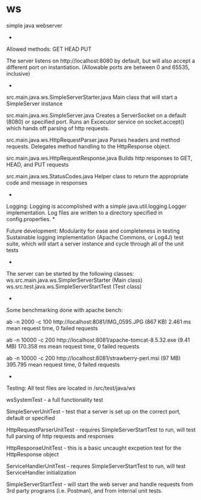 # ws
simple java webserver

*

Allowed methods:
GET
HEAD
PUT

The server listens on http://localhost:8080 by default, but will also accept a different port on instantiation. (Allowable ports are between 0 and 65535, inclusive)

*

src.main.java.ws.SimpleServerStarter.java
Main class that will start a SimpleServer instance

src.main.java.ws.SimpleServer.java
Creates a ServerSocket on a default (8080) or specified port. Runs an Excecutor service on socket.accept() which hands off parsing of http requests.

src.main.java.ws.HttpRequestParser.java
Parses headers and method requests. Delegates method handling to the HttpResponse object.

src.main.java.ws.HttpRequestResponse.java
Builds http responses to GET, HEAD, and PUT requests

src.main.java.ws.StatusCodes.java
Helper class to return the appropriate code and message in responses

*
Logging:
Logging is accomplished with a simple java.util.logging.Logger implementation. Log files are written to a directory specified in config.properties. 
*

Future development:
Modularity for ease and completeness in testing
Sustainable logging implementation (Apache Commons, or Log4J)
test suite, which will start a server instance and cycle through all of the unit tests

*

The server can be started by the following classes:
ws.src.main.java.ws.SimplerServerStarter (Main class)
ws.src.test.java.ws.SimpleServerStartTest (Test class)

*

Some benchmarking done with apache bench:

ab -n 2000 -c 100 http://localhost:8081/IMG_0595.JPG (867 KB)
2.461 ms mean request time, 0 failed requests

ab -n 10000 -c 200 http://localhost:8081/apache-tomcat-8.5.32.exe (9.41 MB)
170.358 ms mean request time, 0 failed requests

ab -n 10000 -c 200 http://localhost:8081/strawberry-perl.msi (97 MB)
395.795 mean request time, 0 failed requests

*

Testing:
All test files are located in /src/test/java/ws

wsSystemTest - a full functionality test

SimpleServerUnitTest - test that a server is set up on the correct port, default or specified

HttpRequestParserUnitTest - requires SimpleServerStartTest to run, will test full parsing of http requests and responses

HttpResponseUnitTest - this is a basic uncaught excpetion test for the HttpResponse object

ServiceHandlerUnitTest - requres SimpleServerStartTest to run, will test ServiceHandler initialization

SimpleServerStartTest - will start the web server and handle requests from 3rd party programs (i.e. Postman), and from internal unit tests.
